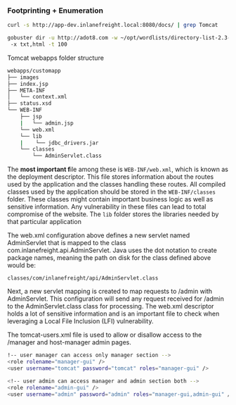 ### Footprinting + Enumeration
```bash
curl -s http://app-dev.inlanefreight.local:8080/docs/ | grep Tomcat 
```

```bash
gobuster dir -u http://adot8.com -w ~/opt/wordlists/directory-list-2.3-medium.txt
 -x txt,html -t 100
```

Tomcat webapps folder structure
```bash
webapps/customapp
├── images
├── index.jsp
├── META-INF
│   └── context.xml
├── status.xsd
└── WEB-INF
    ├── jsp
    |   └── admin.jsp
    └── web.xml
    └── lib
    |    └── jdbc_drivers.jar
    └── classes
        └── AdminServlet.class   
```
The **most important f**ile among these is `WEB-INF/web.xml`, which is known as the deployment descriptor. This file stores information about the routes used by the application and the classes handling these routes. All compiled classes used by the application should be stored in the `WEB-INF/classes` folder. These classes might contain important business logic as well as sensitive information. Any vulnerability in these files can lead to total compromise of the website. The `lib` folder stores the libraries needed by that particular application

The web.xml configuration above defines a new servlet named AdminServlet that is mapped to the class com.inlanefreight.api.AdminServlet. Java uses the dot notation to create package names, meaning the path on disk for the class defined above would be:

    classes/com/inlanefreight/api/AdminServlet.class

Next, a new servlet mapping is created to map requests to /admin with AdminServlet. This configuration will send any request received for /admin to the AdminServlet.class class for processing. The web.xml descriptor holds a lot of sensitive information and is an important file to check when leveraging a Local File Inclusion (LFI) vulnerability.

The tomcat-users.xml file is used to allow or disallow access to the /manager and host-manager admin pages.

```bash
!-- user manager can access only manager section -->
<role rolename="manager-gui" />
<user username="tomcat" password="tomcat" roles="manager-gui" />

<!-- user admin can access manager and admin section both -->
<role rolename="admin-gui" />
<user username="admin" password="admin" roles="manager-gui,admin-gui" />
```
